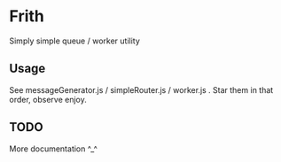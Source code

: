 Frith
======

Simply simple queue / worker utility

Usage
-----

See messageGenerator.js / simpleRouter.js / worker.js .
Star them in that order, observe enjoy.

TODO
-----

More documentation ^_^
